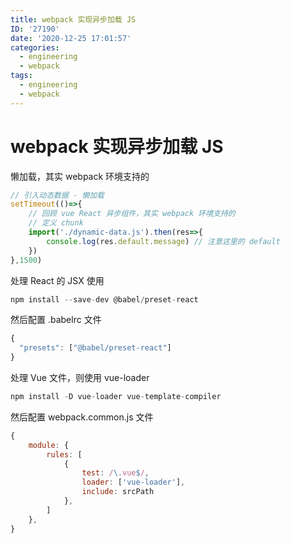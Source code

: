 ```yaml
---
title: webpack 实现异步加载 JS
ID: '27190'
date: '2020-12-25 17:01:57'
categories:
  - engineering
  - webpack
tags:
  - engineering
  - webpack
---
```


# webpack 实现异步加载 JS

懒加载，其实 webpack 环境支持的

``` js 
// 引入动态数据 - 懒加载
setTimeout(()=>{
    // 回顾 vue React 异步组件，其实 webpack 环境支持的
    // 定义 chunk
    import('./dynamic-data.js').then(res=>{
        console.log(res.default.message) // 注意这里的 default
    })
},1500)
```

处理 React 的 JSX 使用

``` js 
npm install --save-dev @babel/preset-react
```

然后配置 .babelrc 文件

``` js 
{
  "presets": ["@babel/preset-react"]
}
```

处理 Vue 文件，则使用 vue-loader

``` js 
npm install -D vue-loader vue-template-compiler
```

然后配置 webpack.common.js 文件

``` js 
{
    module: {
        rules: [
            {
                test: /\.vue$/,
                loader: ['vue-loader'],
                include: srcPath
            },
        ]
    },
}
```
 
 
 
 
 
 
 
 
 
 
 
 
 
 
 
 
 
 
 
 
 
